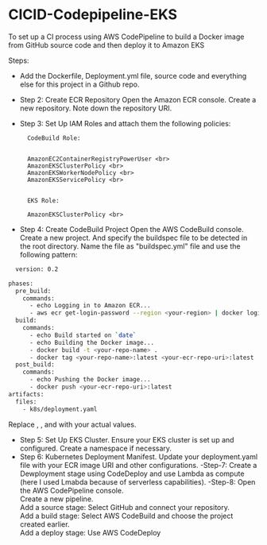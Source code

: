 # CICID-Codepipeline-EKS
To set up a CI process using AWS CodePipeline to build a Docker image from GitHub source code and then deploy it to Amazon EKS

Steps:
- Add the Dockerfile, Deployment.yml file, source code and everything else for this project in a Github repo.
- Step 2: Create ECR Repository
Open the Amazon ECR console.
 Create a new repository.
 Note down the repository URI.
- Step 3: Set Up IAM Roles and attach them the following policies:

        CodeBuild Role:
        
        
        AmazonEC2ContainerRegistryPowerUser <br>
        AmazonEKSClusterPolicy <br>
        AmazonEKSWorkerNodePolicy <br>
        AmazonEKSServicePolicy <br>
        
        
        EKS Role:
        
        AmazonEKSClusterPolicy <br>

- Step 4: Create CodeBuild Project
 Open the AWS CodeBuild console.
 Create a new project. And specify the buildspec file to be detected in the root directory. Name the file as "buildspec.yml" file and use the following pattern:

```bash
  version: 0.2

phases:
  pre_build:
    commands:
      - echo Logging in to Amazon ECR...
      - aws ecr get-login-password --region <your-region> | docker login --username AWS --password-stdin <your-ecr-repo-uri>
  build:
    commands:
      - echo Build started on `date`
      - echo Building the Docker image...
      - docker build -t <your-repo-name> .
      - docker tag <your-repo-name>:latest <your-ecr-repo-uri>:latest
  post_build:
    commands:
      - echo Pushing the Docker image...
      - docker push <your-ecr-repo-uri>:latest
artifacts:
  files:
    - k8s/deployment.yaml

```

Replace <your-region>, <your-ecr-repo-uri>, and <your-repo-name> with your actual values. <br>

- Step 5: Set Up EKS Cluster.
 Ensure your EKS cluster is set up and configured.
 Create a namespace if necessary.
- Step 6: Kubernetes Deployment Manifest.
 Update your deployment.yaml file with your ECR image URI and other configurations.
-Step-7: Create a Dewployment stage using CodeDeploy and use Lambda as compute (here I used Lmabda because of serverless capabilities).
-Step-8: Open the AWS CodePipeline console. <br>
Create a new pipeline.<br>
Add a source stage:
 Select GitHub and connect your repository.<br>
Add a build stage:
 Select AWS CodeBuild and choose the project created earlier.<br>
Add a deploy stage:
 Use AWS CodeDeploy



